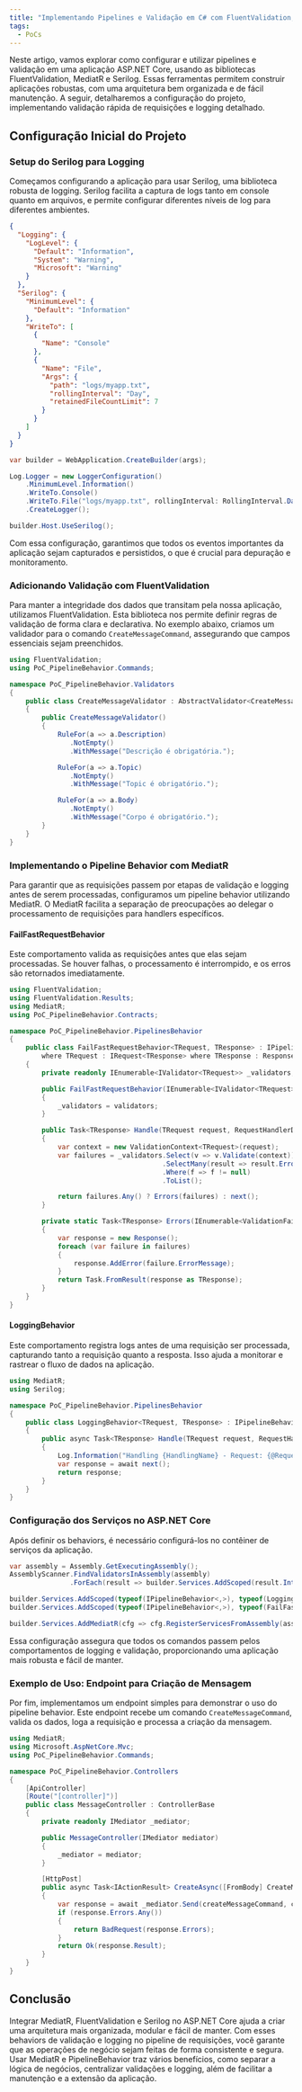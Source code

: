 ```yaml
---
title: "Implementando Pipelines e Validação em C# com FluentValidation, MediatR e Serilog"
tags:
  - PoCs
---
```


Neste artigo, vamos explorar como configurar e utilizar pipelines e validação em uma aplicação ASP.NET Core, usando as bibliotecas FluentValidation, MediatR e Serilog. Essas ferramentas permitem construir aplicações robustas, com uma arquitetura bem organizada e de fácil manutenção. A seguir, detalharemos a configuração do projeto, implementando validação rápida de requisições e logging detalhado.

## Configuração Inicial do Projeto

### Setup do Serilog para Logging

Começamos configurando a aplicação para usar Serilog, uma biblioteca robusta de logging. Serilog facilita a captura de logs tanto em console quanto em arquivos, e permite configurar diferentes níveis de log para diferentes ambientes.

```json
{
  "Logging": {
    "LogLevel": {
      "Default": "Information",
      "System": "Warning",
      "Microsoft": "Warning"
    }
  },
  "Serilog": {
    "MinimumLevel": {
      "Default": "Information"
    },
    "WriteTo": [
      {
        "Name": "Console"
      },
      {
        "Name": "File",
        "Args": {
          "path": "logs/myapp.txt",
          "rollingInterval": "Day",
          "retainedFileCountLimit": 7
        }
      }
    ]
  }
}
```
```csharp
var builder = WebApplication.CreateBuilder(args);

Log.Logger = new LoggerConfiguration()
    .MinimumLevel.Information()
    .WriteTo.Console()
    .WriteTo.File("logs/myapp.txt", rollingInterval: RollingInterval.Day)
    .CreateLogger();

builder.Host.UseSerilog();
```
Com essa configuração, garantimos que todos os eventos importantes da aplicação sejam capturados e persistidos, o que é crucial para depuração e monitoramento.

### Adicionando Validação com FluentValidation
Para manter a integridade dos dados que transitam pela nossa aplicação, utilizamos FluentValidation. Esta biblioteca nos permite definir regras de validação de forma clara e declarativa. No exemplo abaixo, criamos um validador para o comando `CreateMessageCommand`, assegurando que campos essenciais sejam preenchidos.

```csharp
using FluentValidation;
using PoC_PipelineBehavior.Commands;

namespace PoC_PipelineBehavior.Validators
{
    public class CreateMessageValidator : AbstractValidator<CreateMessageCommand>
    {
        public CreateMessageValidator()
        {
            RuleFor(a => a.Description)
               .NotEmpty()
               .WithMessage("Descrição é obrigatória.");

            RuleFor(a => a.Topic)
               .NotEmpty()
               .WithMessage("Topic é obrigatório.");

            RuleFor(a => a.Body)
               .NotEmpty()
               .WithMessage("Corpo é obrigatório.");
        }
    }
}
```

### Implementando o Pipeline Behavior com MediatR

Para garantir que as requisições passem por etapas de validação e logging antes de serem processadas, configuramos um pipeline behavior utilizando MediatR. O MediatR facilita a separação de preocupações ao delegar o processamento de requisições para handlers específicos.

#### FailFastRequestBehavior

Este comportamento valida as requisições antes que elas sejam processadas. Se houver falhas, o processamento é interrompido, e os erros são retornados imediatamente.

```csharp
using FluentValidation;
using FluentValidation.Results;
using MediatR;
using PoC_PipelineBehavior.Contracts;

namespace PoC_PipelineBehavior.PipelinesBehavior
{
    public class FailFastRequestBehavior<TRequest, TResponse> : IPipelineBehavior<TRequest, TResponse>
        where TRequest : IRequest<TResponse> where TResponse : Response
    {
        private readonly IEnumerable<IValidator<TRequest>> _validators;

        public FailFastRequestBehavior(IEnumerable<IValidator<TRequest>> validators)
        {
            _validators = validators;
        }

        public Task<TResponse> Handle(TRequest request, RequestHandlerDelegate<TResponse> next, CancellationToken cancellationToken)
        {
            var context = new ValidationContext<TRequest>(request);
            var failures = _validators.Select(v => v.Validate(context))
                                      .SelectMany(result => result.Errors)
                                      .Where(f => f != null)
                                      .ToList();

            return failures.Any() ? Errors(failures) : next();
        }

        private static Task<TResponse> Errors(IEnumerable<ValidationFailure> failures)
        {
            var response = new Response();
            foreach (var failure in failures)
            {
                response.AddError(failure.ErrorMessage);
            }
            return Task.FromResult(response as TResponse);
        }
    }
}
```

#### LoggingBehavior
Este comportamento registra logs antes de uma requisição ser processada, capturando tanto a requisição quanto a resposta. Isso ajuda a monitorar e rastrear o fluxo de dados na aplicação.

```csharp
using MediatR;
using Serilog;

namespace PoC_PipelineBehavior.PipelinesBehavior
{
    public class LoggingBehavior<TRequest, TResponse> : IPipelineBehavior<TRequest, TResponse>
    {
        public async Task<TResponse> Handle(TRequest request, RequestHandlerDelegate<TResponse> next, CancellationToken cancellationToken)
        {
            Log.Information("Handling {HandlingName} - Request: {@Request}", typeof(TRequest).Name, request);
            var response = await next();
            return response;
        }
    }
}
```

### Configuração dos Serviços no ASP.NET Core

Após definir os behaviors, é necessário configurá-los no contêiner de serviços da aplicação.

```csharp
var assembly = Assembly.GetExecutingAssembly();
AssemblyScanner.FindValidatorsInAssembly(assembly)
               .ForEach(result => builder.Services.AddScoped(result.InterfaceType, result.ValidatorType));

builder.Services.AddScoped(typeof(IPipelineBehavior<,>), typeof(LoggingBehavior<,>));
builder.Services.AddScoped(typeof(IPipelineBehavior<,>), typeof(FailFastRequestBehavior<,>));

builder.Services.AddMediatR(cfg => cfg.RegisterServicesFromAssembly(assembly));
```
Essa configuração assegura que todos os comandos passem pelos comportamentos de logging e validação, proporcionando uma aplicação mais robusta e fácil de manter.


### Exemplo de Uso: Endpoint para Criação de Mensagem
Por fim, implementamos um endpoint simples para demonstrar o uso do pipeline behavior. Este endpoint recebe um comando `CreateMessageCommand`, valida os dados, loga a requisição e processa a criação da mensagem.

```csharp
using MediatR;
using Microsoft.AspNetCore.Mvc;
using PoC_PipelineBehavior.Commands;

namespace PoC_PipelineBehavior.Controllers
{
    [ApiController]
    [Route("[controller]")]
    public class MessageController : ControllerBase
    {
        private readonly IMediator _mediator;

        public MessageController(IMediator mediator)
        {
            _mediator = mediator;
        }

        [HttpPost]
        public async Task<IActionResult> CreateAsync([FromBody] CreateMessageCommand createMessageCommand, CancellationToken cancellationToken)
        {
            var response = await _mediator.Send(createMessageCommand, cancellationToken);
            if (response.Errors.Any())
            {
                return BadRequest(response.Errors);
            }
            return Ok(response.Result);
        }
    }
}
```
## Conclusão
Integrar MediatR, FluentValidation e Serilog no ASP.NET Core ajuda a criar uma arquitetura mais organizada, modular e fácil de manter. Com esses behaviors de validação e logging no pipeline de requisições, você garante que as operações de negócio sejam feitas de forma consistente e segura. Usar MediatR e PipelineBehavior traz vários benefícios, como separar a lógica de negócios, centralizar validações e logging, além de facilitar a manutenção e a extensão da aplicação. 